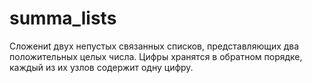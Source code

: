 # summa_lists
Cложениt двух непустых связанных списков, представляющих два положительных целых числа. Цифры хранятся в обратном порядке, каждый из их узлов содержит одну цифру.
